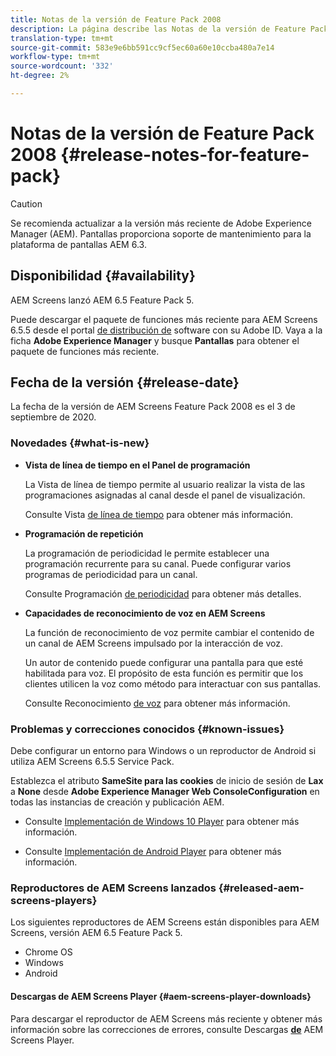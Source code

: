 ```yaml
---
title: Notas de la versión de Feature Pack 2008
description: La página describe las Notas de la versión de Feature Pack 2008.
translation-type: tm+mt
source-git-commit: 583e9e6bb591cc9cf5ec60a60e10ccba480a7e14
workflow-type: tm+mt
source-wordcount: '332'
ht-degree: 2%

---
```



# Notas de la versión de Feature Pack 2008 {#release-notes-for-feature-pack}

>[!CAUTION]
>
>Se recomienda actualizar a la versión más reciente de Adobe Experience Manager (AEM). Pantallas proporciona soporte de mantenimiento para la plataforma de pantallas AEM 6.3.

## Disponibilidad {#availability}

AEM Screens lanzó AEM 6.5 Feature Pack 5.

Puede descargar el paquete de funciones más reciente para AEM Screens 6.5.5 desde el portal [de distribución de](https://experience.adobe.com/#/downloads/content/software-distribution/en/aem.html) software con su Adobe ID. Vaya a la ficha **Adobe Experience Manager** y busque **Pantallas** para obtener el paquete de funciones más reciente.

## Fecha de la versión {#release-date}

La fecha de la versión de AEM Screens Feature Pack 2008 es el 3 de septiembre de 2020.

### Novedades {#what-is-new}

* **Vista de línea de tiempo en el Panel de programación**

   La Vista de línea de tiempo permite al usuario realizar la vista de las programaciones asignadas al canal desde el panel de visualización.

   Consulte Vista [de línea de tiempo](/help/user-guide/channel-assignment-latest-fp.md#timeline-view) para obtener más información.

* **Programación de repetición**

   La programación de periodicidad le permite establecer una programación recurrente para su canal. Puede configurar varios programas de periodicidad para un canal.

   Consulte Programación [de periodicidad](/help/user-guide/channel-assignment-latest-fp.md#recurrence-schedule) para obtener más detalles.

* **Capacidades de reconocimiento de voz en AEM Screens**

   La función de reconocimiento de voz permite cambiar el contenido de un canal de AEM Screens impulsado por la interacción de voz.

   Un autor de contenido puede configurar una pantalla para que esté habilitada para voz. El propósito de esta función es permitir que los clientes utilicen la voz como método para interactuar con sus pantallas.

   Consulte Reconocimiento [de voz](voice-recognition.md) para obtener más información.

### Problemas y correcciones conocidos {#known-issues}

Debe configurar un entorno para Windows o un reproductor de Android si utiliza AEM Screens 6.5.5 Service Pack.

Establezca el atributo **SameSite para las cookies** de inicio de sesión de **Lax** a **None** desde **Adobe Experience Manager Web ConsoleConfiguration** en todas las instancias de creación y publicación AEM.

* Consulte [Implementación de Windows 10 Player](implementing-windows-player.md#fp-environment-setup) para obtener más información.

* Consulte [Implementación de Android Player](implementing-android-player.md#fp-environment-setup) para obtener más información.

### Reproductores de AEM Screens lanzados {#released-aem-screens-players}

Los siguientes reproductores de AEM Screens están disponibles para AEM Screens, versión AEM 6.5 Feature Pack 5.

* Chrome OS
* Windows
* Android

#### Descargas de AEM Screens Player  {#aem-screens-player-downloads}

Para descargar el reproductor de AEM Screens más reciente y obtener más información sobre las correcciones de errores, consulte Descargas **[de](https://download.macromedia.com/screens/)** AEM Screens Player.
